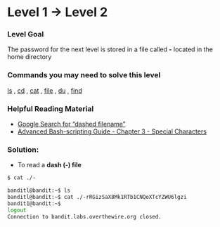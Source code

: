 # Level 1 → Level 2

### Level Goal

The password for the next level is stored in a file called **-** located in the home directory

### Commands you may need to solve this level

[ls](https://man7.org/linux/man-pages/man1/ls.1.html) , [cd](https://man7.org/linux/man-pages/man1/cd.1p.html) , [cat](https://man7.org/linux/man-pages/man1/cat.1.html) , [file](https://man7.org/linux/man-pages/man1/file.1.html) , [du](https://man7.org/linux/man-pages/man1/du.1.html) , [find](https://man7.org/linux/man-pages/man1/find.1.html)

### Helpful Reading Material

* [Google Search for “dashed filename”](https://www.google.com/search?q=dashed+filename)
* [Advanced Bash-scripting Guide - Chapter 3 - Special Characters](http://tldp.org/LDP/abs/html/special-chars.html)

### Solution:

* To read a **dash (-) file**

```bash
$ cat ./-
```

```bash
banditl@bandit:~$ ls
banditl@bandit:~$ cat ./-rRGizSaX8Mk1RTb1CNQoXTcYZWU6lgzi
bandit1@bandit:~$
logout
Connection to bandit.labs.overthewire.org closed.
```
